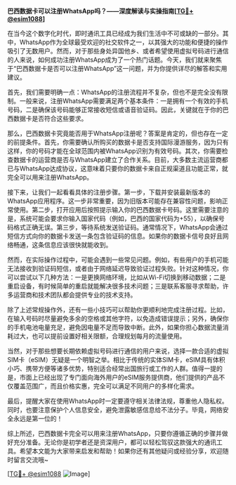 **巴西数据卡可以注册WhatsApp吗？——深度解读与实操指南[[TG💪+ @esim1088](https://t.me/s/esim1088)]**

在当今这个数字化时代，即时通讯工具已经成为我们生活中不可或缺的一部分。其中，WhatsApp作为全球最受欢迎的社交软件之一，以其强大的功能和便捷的操作吸引了无数用户。然而，对于那些身处异国他乡、或者希望使用虚拟号码进行通信的人来说，如何成功注册WhatsApp成为了一个热门话题。今天，我们就来聚焦于“巴西数据卡是否可以注册WhatsApp”这一问题，并为你提供详尽的解答和实用建议。

首先，我们需要明确一点：WhatsApp的注册流程并不复杂，但也不是完全没有限制。一般来说，注册WhatsApp需要满足两个基本条件：一是拥有一个有效的手机号码，二是确保该号码能够正常接收短信或语音验证码。因此，关键就在于你的巴西数据卡是否符合这些要求。

那么，巴西数据卡究竟能否用于WhatsApp注册呢？答案是肯定的，但也存在一定的前提条件。首先，你需要确认所购买的数据卡是否支持国际漫游服务，因为只有这样，你的号码才能在全球范围内被WhatsApp识别为有效号码。其次，你需要检查数据卡的运营商是否与WhatsApp建立了合作关系。目前，大多数主流运营商都已与WhatsApp达成协议，这意味着只要你的数据卡来自正规渠道且功能正常，就完全可以用来注册WhatsApp。

接下来，让我们一起看看具体的注册步骤。第一步，下载并安装最新版本的WhatsApp应用程序。这一步非常重要，因为旧版本可能存在兼容性问题，影响正常使用。第二步，打开应用后按照提示输入你的巴西数据卡号码。这里需要注意的是，系统可能会要求你输入国家代码（例如，巴西的国家代码为+55），以确保号码格式正确无误。第三步，等待系统发送验证码。通常情况下，WhatsApp会通过短信方式向你的数据卡发送一条包含验证码的信息。如果你的数据卡信号良好且网络畅通，这条信息应该很快就能收到。

然而，在实际操作过程中，可能会遇到一些常见问题。例如，有些用户的手机可能无法接收到验证码短信，或者由于网络延迟导致验证过程失败。针对这种情况，你可以尝试以下几种方法：一是更换网络环境，比如从Wi-Fi切换到移动数据；二是重启设备，有时候简单的重启就能解决很多技术问题；三是联系客服寻求帮助，许多运营商和技术团队都会提供专业的技术支持。

除了上述常规操作外，还有一些小技巧可以帮助你更顺利地完成注册过程。比如，在输入号码时尽量避免多余的空格或其他字符，以免造成错误提示；另外，确保你的手机电池电量充足，避免因电量不足而导致中断。此外，如果你担心数据流量消耗过大，也可以提前设置好相关限额，合理规划每月的流量使用。

当然，对于那些想要长期依赖虚拟号码进行通信的用户来说，选择一款合适的虚拟SIM卡（eSIM）无疑是一个明智之举。相比于传统的实体SIM卡，eSIM具有体积小巧、携带方便等诸多优势，特别适合经常出国旅行或工作的人群。值得一提的是，市面上已经出现了专门面向海外用户的eSIM服务提供商，他们提供的产品不仅覆盖范围广，而且价格实惠，完全可以满足不同用户的多样化需求。

最后，提醒大家在使用WhatsApp时一定要遵守相关法律法规，尊重他人隐私权。同时，也要注意保护个人信息安全，避免泄露敏感信息给不法分子。毕竟，网络安全永远是第一位的！

综上所述，巴西数据卡完全可以用来注册WhatsApp，只要你遵循正确的步骤并做好充分准备。无论你是初学者还是资深用户，都可以轻松驾驭这款强大的通讯工具。希望本文能为大家带来启发和帮助！如果你还有其他疑问或经验分享，欢迎随时留言交流哦~

[[TG💪+ @esim1088](https://t.me/s/esim1088) ![Image](https://i.postimg.cc/4NQfJmqS/Snipaste-2025-05-13-00-14-12.png)]